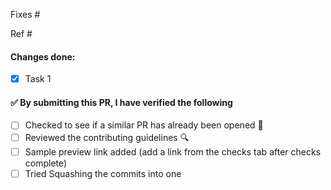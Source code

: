 
<!-- Thank you for contributing to this repository, it is much appreciated! Make sure that you follow this template strictly, Pull requests won't be merged if the template is not properly filled.

Also keep in mind that the maintainers get notifications of all events on the repository, therefore avoid unnecessary mentions when opening pull requests. Else, feel free to ask queries or for support.
-->


<!--
It's always a good practice to accompany a pull request with an issue. Use either of the two mentioned below. Remove the one you are not using.
- use "Fixes" only when the pull request completely satisfies the issue
- use "Ref" only when the pull request partially satisfies the issue
-->
Fixes #

Ref #

<!-- what all has been done in this pull request -->
#### Changes done:
- [x] Task 1


<!-- Before creating a PR, make sure to verify the following. -->
#### ✅️ By submitting this PR, I have verified the following
<!-- put an x inside the square brackets to mark it as done -->
- [ ] Checked to see if a similar PR has already been opened 🤔️
- [ ] Reviewed the contributing guidelines 🔍️
- [ ] Sample preview link added (add a link from the checks tab after checks complete)
- [ ] Tried Squashing the commits into one
